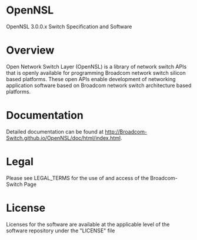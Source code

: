 OpenNSL
======
OpenNSL 3.0.0.x Switch Specification and Software

Overview
========

Open Network Switch Layer (OpenNSL) is a library of network switch APIs that
is openly available for programming Broadcom network switch silicon based
platforms. These open APIs enable development of networking application
software based on Broadcom network switch architecture based platforms.

Documentation
=============

Detailed documentation can be found at http://Broadcom-Switch.github.io/OpenNSL/doc/html/index.html.

Legal
=====

Please see LEGAL_TERMS for the use of and access of the Broadcom-Switch Page

License
=======

Licenses for the software are available at the applicable level of the
software repository under the "LICENSE" file
